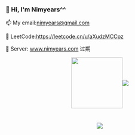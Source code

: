 ### 👋 Hi, I'm Nimyears^^ 
📫 My email:nimyears@gmail.com

👹 LeetCode:https://leetcode.cn/u/aXudzMCCpz

🌟 Server: www.nimyears.com 过期

<div align="center" style="display: flex; justify-content: center; align-items: center;">
  <img height="137px" src="https://github-readme-stats.vercel.app/api?username=jienian&hide_title=true&hide_border=true&show_icons=true&line_height=21&text_color=000&icon_color=000&bg_color=0,ea6161,ffc64d,fffc4d,52fa5a&theme=graywhite" />
  <img src="https://github-readme-stats.vercel.app/api/top-langs/?username=jienian&hide_title=true&hide_border=true&layout=compact&langs_count=6&text_color=000&icon_color=fff&bg_color=0,52fa5a,4dfcff,c64dff&theme=graywhite" />
</div>

<h1 align="center"> <a href="https://sunguoqi.com/"> <img src="https://readme-typing-svg.herokuapp.com/?lines=print(%22Hello%2C%20Nimyears!%22);祝您今天愉快!&center=true&size=27"> </a> </h1>

<!--
**jienian/jienian** is a ✨ _special_ ✨ repository because its `README.md` (this file) appears on your GitHub profile.

Here are some ideas to get you started:

- 🔭 I’m currently working on ...
- 🌱 I’m currently learning ...
- 👯 I’m looking to collaborate on ...
- 🤔 I’m looking for help with ...
- 💬 Ask me about ...
- 📫 How to reach me: ...
- 😄 Pronouns: ...
- ⚡ Fun fact: ...
-->
